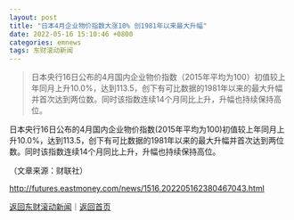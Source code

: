 ```yaml
---
layout: post
title: "日本4月企业物价指数大涨10% 创1981年以来最大升幅"
date: 2022-05-16 15:10:46 +0800
categories: emnews
tags: 东财滚动新闻
---
```

> 日本央行16日公布的4月国内企业物价指数（2015年平均为100）初值较上年同月上升10.0%，达到113.5，创下有可比数据的1981年以来的最大升幅并首次达到两位数。同时该指数连续14个月同比上升，升幅也持续保持高位。

<p>日本央行16日公布的4月国内企业物价指数(2015年平均为100)初值较上年同月上升10.0%，达到113.5，创下有可比数据的1981年以来的最大升幅并首次达到两位数。同时该指数连续14个月同比上升，升幅也持续保持高位。</p><p class="em_media">（文章来源：财联社）</p>

<http://futures.eastmoney.com/news/1516,202205162380467043.html>

[返回东财滚动新闻](//finews.withounder.com/emnews/)｜[返回首页](//finews.withounder.com/)